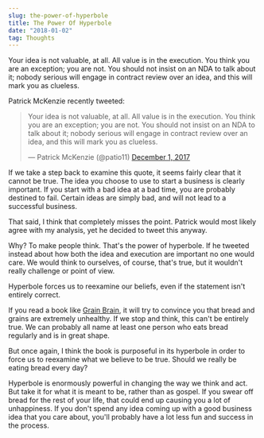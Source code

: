```yaml
---
slug: the-power-of-hyperbole
title: The Power Of Hyperbole
date: "2018-01-02"
tag: Thoughts
---
```


Your idea is not valuable, at all. All value is in the execution. You think you are an exception; you are not. You should not insist on an NDA to talk about it; nobody serious will engage in contract review over an idea, and this will mark you as clueless.

<!-- more -->

Patrick McKenzie recently tweeted:

<blockquote class="twitter-tweet" data-lang="en"><p lang="en" dir="ltr">Your idea is not valuable, at all. All value is in the execution. You think you are an exception; you are not. You should not insist on an NDA to talk about it; nobody serious will engage in contract review over an idea, and this will mark you as clueless.</p>&mdash; Patrick McKenzie (@patio11) <a href="https://twitter.com/patio11/status/936615327093231616?ref_src=twsrc%5Etfw">December 1, 2017</a></blockquote>
<script async src="https://platform.twitter.com/widgets.js" charset="utf-8"></script>

If we take a step back to examine this quote, it seems fairly clear that it cannot be true. The idea you choose to use to start a business is clearly important. If you start with a bad idea at a bad time, you are probably destined to fail. Certain ideas are simply bad, and will not lead to a successful business.

That said, I think that completely misses the point. Patrick would most likely agree with my analysis, yet he decided to tweet this anyway.

Why? To make people think. That's the power of hyperbole. If he tweeted instead about how both the idea and execution are important no one would care. We would think to ourselves, of course, that's true, but it wouldn't really challenge or point of view.

Hyperbole forces us to reexamine our beliefs, even if the statement isn't entirely correct.

If you read a book like [Grain Brain](http://a.co/85lMlst), it will try to convince you that bread and grains are extremely unhealthy. If we stop and think, this can't be entirely true. We can probably all name at least one person who eats bread regularly and is in great shape.

But once again, I think the book is purposeful in its hyperbole in order to force us to reexamine what we believe to be true. Should we really be eating bread every day?

Hyperbole is enormously powerful in changing the way we think and act. But take it for what it is meant to be, rather than as gospel. If you swear off bread for the rest of your life, that could end up causing you a lot of unhappiness. If you don't spend any idea coming up with a good business idea that you care about, you'll probably have a lot less fun and success in the process.
